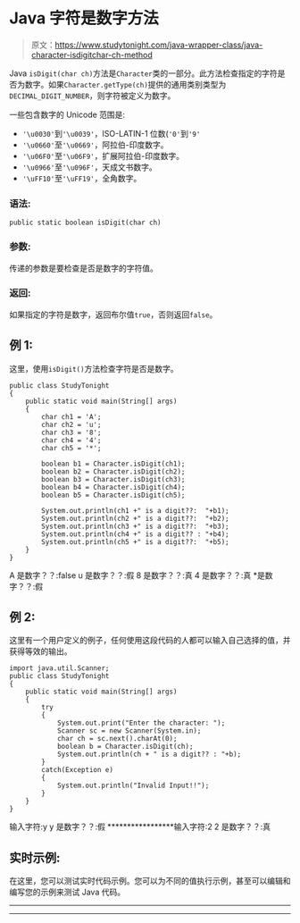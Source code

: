 # Java 字符是数字方法

> 原文：<https://www.studytonight.com/java-wrapper-class/java-character-isdigitchar-ch-method>

Java `isDigit(char ch)`方法是`Character`类的一部分。此方法检查指定的字符是否为数字。如果`Character.getType(ch)`提供的通用类别类型为`DECIMAL_DIGIT_NUMBER`，则字符被定义为数字。

一些包含数字的 Unicode 范围是:

*   `'\u0030'`到`'\u0039'`，ISO-LATIN-1 位数(`'0'`到`'9'`
*   `'\u0660'`至`'\u0669'`，阿拉伯-印度数字。
*   `'\u06F0'`至`'\u06F9'`，扩展阿拉伯-印度数字。
*   `'\u0966'`至`'\u096F'`，天成文书数字。
*   `'\uFF10'`至`'\uFF19'`，全角数字。

### 语法:

```
public static boolean isDigit(char ch) 
```

### 参数:

传递的参数是要检查是否是数字的字符值。

### 返回:

如果指定的字符是数字，返回布尔值`true`，否则返回`false`。

## 例 1:

这里，使用`isDigit()`方法检查字符是否是数字。

```
public class StudyTonight
{  
	public static void main(String[] args)
	{  
		char ch1 = 'A';  
		char ch2 = 'u';  
		char ch3 = '8';  
		char ch4 = '4';  
		char ch5 = '*';  

		boolean b1 = Character.isDigit(ch1);  
		boolean b2 = Character.isDigit(ch2);  
		boolean b3 = Character.isDigit(ch3);  
		boolean b4 = Character.isDigit(ch4);  
		boolean b5 = Character.isDigit(ch5);  

		System.out.println(ch1 +" is a digit??:  "+b1);  
		System.out.println(ch2 +" is a digit??:  "+b2);  
		System.out.println(ch3 +" is a digit??:  "+b3);  
		System.out.println(ch4 +" is a digit?? : "+b4);  
		System.out.println(ch5 +" is a digit??:  "+b5);  
	}  
} 
```

A 是数字？？:false
u 是数字？？:假
8 是数字？？:真
4 是数字？？:真
*是数字？？:假

## 例 2:

这里有一个用户定义的例子，任何使用这段代码的人都可以输入自己选择的值，并获得等效的输出。

```
import java.util.Scanner; 
public class StudyTonight
{  
	public static void main(String[] args)
	{  
		try
		{
			System.out.print("Enter the character: ");  
			Scanner sc = new Scanner(System.in);         
			char ch = sc.next().charAt(0);  
			boolean b = Character.isDigit(ch);
			System.out.println(ch + " is a digit?? : "+b);
		}
		catch(Exception e)
		{
			System.out.println("Invalid Input!!");
		}
	}  
}
```

输入字符:y
y 是数字？？:假
*****************输入字符:2
2 是数字？？:真

## 实时示例:

在这里，您可以测试实时代码示例。您可以为不同的值执行示例，甚至可以编辑和编写您的示例来测试 Java 代码。

* * *

* * *